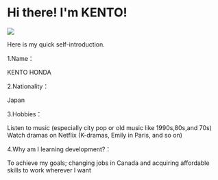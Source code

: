 <h1>Hi there! I'm KENTO!</h1>

<img src="/Users/hondataketo/Desktop/code/my_first_github_page/IMG_1924.JPG">

Here is my quick self-introduction.

1.Name：

KENTO HONDA

2.Nationality：

Japan

3.Hobbies：

Listen to music (especially city pop or old music like 1990s,80s,and 70s)
Watch dramas on Netflix (K-dramas, Emily in Paris, and so on)

4.Why am I learning development?：

To achieve my goals; changing jobs in Canada and acquiring affordable skills to work wherever I want

<!-- My name is KENTO HONDA, a 29-years-old guy from Japan. -->

<!-- During my free time, I like to listen to music (especially city pop or old music like 1990s,80s,and 70s), watch dramas on Netflix (K-dramas, Emily in Paris, and so on), and just kick back and relax at home. -->

<!-- You can use the [editor on GitHub](https://github.com/keento0809/my_first_github_page/edit/gh-pages/index.md) to maintain and preview the content for your website in Markdown files.

Whenever you commit to this repository, GitHub Pages will run [Jekyll](https://jekyllrb.com/) to rebuild the pages in your site, from the content in your Markdown files.

### Markdown

Markdown is a lightweight and easy-to-use syntax for styling your writing. It includes conventions for

```markdown
Syntax highlighted code block

# Header 1

## Header 2

### Header 3

- Bulleted
- List

1. Numbered
2. List

**Bold** and _Italic_ and `Code` text

[Link](url) and ![Image](src)
```

For more details see [Basic writing and formatting syntax](https://docs.github.com/en/github/writing-on-github/getting-started-with-writing-and-formatting-on-github/basic-writing-and-formatting-syntax).

### Jekyll Themes

Your Pages site will use the layout and styles from the Jekyll theme you have selected in your [repository settings](https://github.com/keento0809/my_first_github_page/settings/pages). The name of this theme is saved in the Jekyll `_config.yml` configuration file.

### Support or Contact

Having trouble with Pages? Check out our [documentation](https://docs.github.com/categories/github-pages-basics/) or [contact support](https://support.github.com/contact) and we’ll help you sort it out. -->
